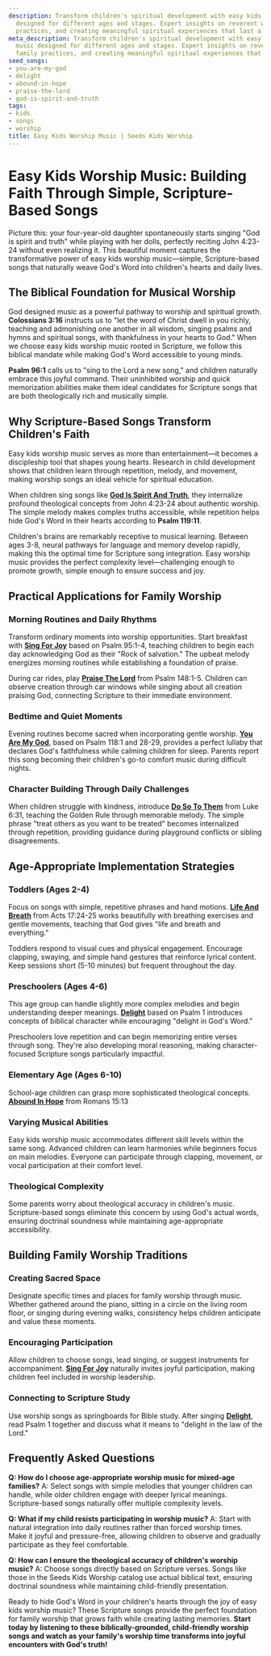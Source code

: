 ```yaml
---
description: Transform children's spiritual development with easy kids worship music
  designed for different ages and stages. Expert insights on reverent worship, family
  practices, and creating meaningful spiritual experiences that last a lifetime.
meta_description: Transform children's spiritual development with easy kids worship
  music designed for different ages and stages. Expert insights on reverent worship,
  family practices, and creating meaningful spiritual experiences that last a lifetime.
seed_songs:
- you-are-my-god
- delight
- abound-in-hope
- praise-the-lord
- god-is-spirit-and-truth
tags:
- kids
- songs
- worship
title: Easy Kids Worship Music | Seeds Kids Worship
---
```

# Easy Kids Worship Music: Building Faith Through Simple, Scripture-Based Songs

Picture this: your four-year-old daughter spontaneously starts singing "God is spirit and truth" while playing with her dolls, perfectly reciting John 4:23-24 without even realizing it. This beautiful moment captures the transformative power of easy kids worship music—simple, Scripture-based songs that naturally weave God's Word into children's hearts and daily lives.

## The Biblical Foundation for Musical Worship

God designed music as a powerful pathway to worship and spiritual growth. **Colossians 3:16** instructs us to "let the word of Christ dwell in you richly, teaching and admonishing one another in all wisdom, singing psalms and hymns and spiritual songs, with thankfulness in your hearts to God." When we choose easy kids worship music rooted in Scripture, we follow this biblical mandate while making God's Word accessible to young minds.

**Psalm 96:1** calls us to "sing to the Lord a new song," and children naturally embrace this joyful command. Their uninhibited worship and quick memorization abilities make them ideal candidates for Scripture songs that are both theologically rich and musically simple.

## Why Scripture-Based Songs Transform Children's Faith

Easy kids worship music serves as more than entertainment—it becomes a discipleship tool that shapes young hearts. Research in child development shows that children learn through repetition, melody, and movement, making worship songs an ideal vehicle for spiritual education.

When children sing songs like **[God Is Spirit And Truth](https://seedskidsworship.com/product/god-is-spirit-and-truth-john-423-24-2/)**, they internalize profound theological concepts from John 4:23-24 about authentic worship. The simple melody makes complex truths accessible, while repetition helps hide God's Word in their hearts according to **Psalm 119:11**.

Children's brains are remarkably receptive to musical learning. Between ages 3-8, neural pathways for language and memory develop rapidly, making this the optimal time for Scripture song integration. Easy worship music provides the perfect complexity level—challenging enough to promote growth, simple enough to ensure success and joy.

## Practical Applications for Family Worship

### Morning Routines and Daily Rhythms

Transform ordinary moments into worship opportunities. Start breakfast with **[Sing For Joy](https://seedskidsworship.com/product/sing-for-joy-psalm-951-4-3/)** based on Psalm 95:1-4, teaching children to begin each day acknowledging God as their "Rock of salvation." The upbeat melody energizes morning routines while establishing a foundation of praise.

During car rides, play **[Praise The Lord](https://seedskidsworship.com/product/praise-the-lord-psalm-1481-5/)** from Psalm 148:1-5. Children can observe creation through car windows while singing about all creation praising God, connecting Scripture to their immediate environment.

### Bedtime and Quiet Moments

Evening routines become sacred when incorporating gentle worship. **[You Are My God](https://seedskidsworship.com/product/you-are-my-god-psalm-1181-28-29/)**, based on Psalm 118:1 and 28-29, provides a perfect lullaby that declares God's faithfulness while calming children for sleep. Parents report this song becoming their children's go-to comfort music during difficult nights.

### Character Building Through Daily Challenges

When children struggle with kindness, introduce **[Do So To Them](https://seedskidsworship.com/product/do-so-to-them-luke-631/)** from Luke 6:31, teaching the Golden Rule through memorable melody. The simple phrase "treat others as you want to be treated" becomes internalized through repetition, providing guidance during playground conflicts or sibling disagreements.

## Age-Appropriate Implementation Strategies

### Toddlers (Ages 2-4)
Focus on songs with simple, repetitive phrases and hand motions. **[Life And Breath](https://seedskidsworship.com/product/life-and-breath-acts-1724-25/)** from Acts 17:24-25 works beautifully with breathing exercises and gentle movements, teaching that God gives "life and breath and everything."

Toddlers respond to visual cues and physical engagement. Encourage clapping, swaying, and simple hand gestures that reinforce lyrical content. Keep sessions short (5-10 minutes) but frequent throughout the day.

### Preschoolers (Ages 4-6)
This age group can handle slightly more complex melodies and begin understanding deeper meanings. **[Delight](https://seedskidsworship.com/product/seeds-of-character-vol-6/)** based on Psalm 1 introduces concepts of biblical character while encouraging "delight in God's Word."

Preschoolers love repetition and can begin memorizing entire verses through song. They're also developing moral reasoning, making character-focused Scripture songs particularly impactful.

### Elementary Age (Ages 6-10)
School-age children can grasp more sophisticated theological concepts. **[Abound In Hope](https://seedskidsworship.com/product/abound-in-hope-romans-1513/)** from Romans 15:13

### Varying Musical Abilities
Easy kids worship music accommodates different skill levels within the same song. Advanced children can learn harmonies while beginners focus on main melodies. Everyone can participate through clapping, movement, or vocal participation at their comfort level.

### Theological Complexity
Some parents worry about theological accuracy in children's music. Scripture-based songs eliminate this concern by using God's actual words, ensuring doctrinal soundness while maintaining age-appropriate accessibility.

## Building Family Worship Traditions

### Creating Sacred Space
Designate specific times and places for family worship through music. Whether gathered around the piano, sitting in a circle on the living room floor, or singing during evening walks, consistency helps children anticipate and value these moments.

### Encouraging Participation
Allow children to choose songs, lead singing, or suggest instruments for accompaniment. **[Sing For Joy](https://seedskidsworship.com/product/sing-for-joy-psalm-951-4-3/)** naturally invites joyful participation, making children feel included in worship leadership.

### Connecting to Scripture Study
Use worship songs as springboards for Bible study. After singing **[Delight](https://seedskidsworship.com/product/seeds-of-character-vol-6/)**, read Psalm 1 together and discuss what it means to "delight in the law of the Lord."

## Frequently Asked Questions

**Q: How do I choose age-appropriate worship music for mixed-age families?**
A: Select songs with simple melodies that younger children can handle, while older children engage with deeper lyrical meanings. Scripture-based songs naturally offer multiple complexity levels.

**Q: What if my child resists participating in worship music?**
A: Start with natural integration into daily routines rather than forced worship times. Make it joyful and pressure-free, allowing children to observe and gradually participate as they feel comfortable.

**Q: How can I ensure the theological accuracy of children's worship music?**
A: Choose songs directly based on Scripture verses. Songs like those in the Seeds Kids Worship catalog use actual biblical text, ensuring doctrinal soundness while maintaining child-friendly presentation.

Ready to hide God's Word in your children's hearts through the joy of easy kids worship music? These Scripture songs provide the perfect foundation for family worship that grows faith while creating lasting memories. **Start today by listening to these biblically-grounded, child-friendly worship songs and watch as your family's worship time transforms into joyful encounters with God's truth!**

<script type="application/ld+json">
{
  "@context": "https://schema.org",
  "@type": "Article",
  "headline": "Easy Kids Worship Music",
  "author": {
    "@type": "Organization",
    "name": "Seeds Kids Worship"
  },
  "publisher": {
    "@type": "Organization",
    "name": "Seeds Kids Worship",
    "logo": {
      "@type": "ImageObject",
      "url": "https://seedskidsworship.com/logo.png"
    }
  },
  "datePublished": "2025-09-04T11:53:49.328625",
  "dateModified": "2025-09-04T11:53:49.328643",
  "description": "Transform children's spiritual development with easy kids worship music designed for different ages and stages. Expert insights on reverent worship, family prac",
  "mainEntityOfPage": {
    "@type": "WebPage",
    "@id": "https://seedskidsworship.com/activities/easy-kids-worship-music/"
  }
}
</script>

<script type="application/ld+json">
{
  "@context": "https://schema.org",
  "@type": "Product",
  "name": "You Are My God",
  "description": "Gentle lullaby declaring God as my God with thanksgiving from Psalm 118:1 and 28-29",
  "url": "https://seedskidsworship.com/product/you-are-my-god-psalm-1181-28-29/",
  "brand": {
    "@type": "Brand",
    "name": "Seeds Kids Worship"
  },
  "category": "Children's Christian Music",
  "album": "When You Lie Down: Lullabies\u2026"
}
</script>

<script type="application/ld+json">
{
  "@context": "https://schema.org",
  "@type": "Product",
  "name": "Delight",
  "description": "Scripture song based on Psalm 1 exploring biblical character development. Helps children understand living by the Spirit versus the flesh encouraging delight in God's Word and righteous living through engaging worship music.",
  "url": "https://seedskidsworship.com/product/seeds-of-character-vol-6/",
  "brand": {
    "@type": "Brand",
    "name": "Seeds Kids Worship"
  },
  "category": "Children's Christian Music",
  "album": "Seeds of Character"
}
</script>

<script type="application/ld+json">
{
  "@context
